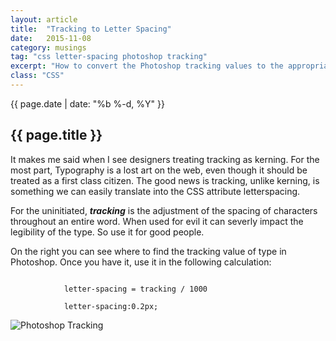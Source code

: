 ```yaml
---
layout: article
title:  "Tracking to Letter Spacing"
date:   2015-11-08
category: musings
tag: "css letter-spacing photoshop tracking"
excerpt: "How to convert the Photoshop tracking values to the appropriate letter-spacing value in CSS."
class: "CSS"
---
```

<section class="header">
	<div class="content">
	<div class="span-3 col empty"></div>
	<div class="span-6 col">
		<p class="post-meta">{{ page.date | date: "%b %-d, %Y" }}</p>
		<h1>{{ page.title }}</h1>
		<p>It makes me said when I see designers treating tracking as kerning. For the most part, Typography is a lost art on the web, even though it should be treated as a first class citizen. The good news is tracking, unlike kerning, is something we can easily translate into the CSS attribute letterspacing.</p>
	</div>
	<div class="span-3 col empty"></div>	
	</div>
</section>
<section class="code continued">
	<div class="content gutters">
	<div class="span-1 col empty"></div>
	<div class="span-6 col">
		<p>For the uninitiated, <strong><em>tracking</em></strong> is the adjustment of the spacing of characters throughout an entire word. When used for evil it can severly impact the legibility of the type. So use it for good people.</p>
		<p>On the right you can see where to find the tracking value of type in Photoshop. Once you have it, use it in the following calculation:</p>
		<code>
			letter-spacing = tracking / 1000<br/>
			letter-spacing:0.2px;
		</code>
	</div>
	<aside class="span-4 col">
		<img src="{{ site.baseurl }}/img/loading.gif" data-src="{{ site.baseurl }}/img/musings/tracking.png" alt="Photoshop Tracking"/>
	</aside>	
	<div class="span-1 col empty"></div>	
	</div>
		<div class="divider"></div>	
</section>